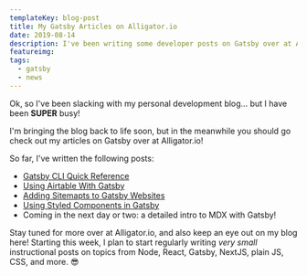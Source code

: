 ```yaml
---
templateKey: blog-post
title: My Gatsby Articles on Alligator.io
date: 2019-08-14
description: I've been writing some developer posts on Gatsby over at Alliator.io, and you should go check 'em out!
featureimg: 
tags:
  - gatsby
  - news
---
```


Ok, so I've been slacking with my personal development blog... but I have been **SUPER** busy! 

I'm bringing the blog back to life soon, but in the meanwhile you should go check out my articles on Gatsby over at Alligator.io!

So far, I've written the following posts:

* [Gatsby CLI Quick Reference](https://alligator.io/gatsbyjs/gatsby-cli-quick-reference/)
* [Using Airtable With Gatsby](https://alligator.io/gatsbyjs/using-airtable-with-gatsby/)
* [Adding Sitemapts to Gatsby Websites](https://alligator.io/gatsbyjs/adding-sitemaps-to-gatsby/)
* [Using Styled Components in Gatsby](https://alligator.io/gatsbyjs/using-styled-components-in-gatsbyjs/)
* Coming in the next day or two: a detailed intro to MDX with Gatsby!

Stay tuned for more over at Alligator.io, and also keep an eye out on my blog here! Starting this week, I plan to start regularly writing *very small* instructional posts on topics from Node, React, Gatsby, NextJS, plain JS, CSS, and more. 😎